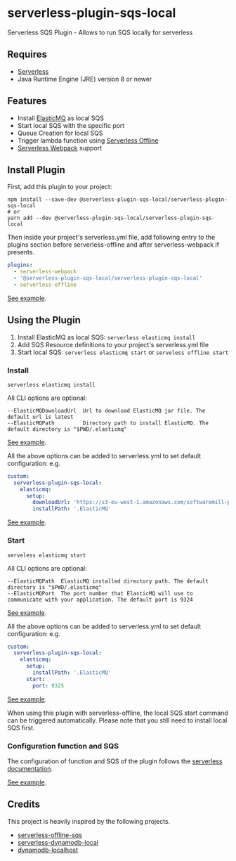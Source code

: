 # serverless-plugin-sqs-local

Serverless SQS Plugin - Allows to run SQS locally for serverless

## Requires

- [Serverless](https://serverless.com)
- Java Runtime Engine (JRE) version 8 or newer

## Features

- Install [ElasticMQ](https://github.com/softwaremill/elasticmq) as local SQS
- Start local SQS with the specific port
- Queue Creation for local SQS
- Trigger lambda function using [Serverless Offline](https://github.com/dherault/serverless-offline)
- [Serverless Webpack](https://github.com/serverless-heaven/serverless-webpack/) support

## Install Plugin

First, add this plugin to your project:

```
npm install --save-dev @serverless-plugin-sqs-local/serverless-plugin-sqs-local
# or
yarn add --dev @serverless-plugin-sqs-local/serverless-plugin-sqs-local
```

Then inside your project's serverless.yml file, add following entry to the plugins section before serverless-offline and after serverless-webpack if presents.

```yaml
plugins:
  - serverless-webpack
  - '@serverless-plugin-sqs-local/serverless-plugin-sqs-local'
  - serverless-offline
```

[See example](https://github.com/kobanyan/serverless-plugin-sqs-local/tree/main/examples/webpack).

## Using the Plugin

1. Install ElasticMQ as local SQS: `serverless elasticmq install`
1. Add SQS Resource definitions to your project's serverless.yml file
1. Start local SQS: `serverless elasticmq start` or `serveless offline start`

### Install

```
serverless elasticmq install
```

All CLI options are optional:

```
--ElasticMQDownloadUrl  Url to download ElasticMQ jar file. The default url is latest
--ElasticMQPath         Directory path to install ElasticMQ. The default directory is "$PWD/.elasticmq"
```

[See example](https://github.com/kobanyan/serverless-plugin-sqs-local/tree/main/examples/options/package.json).

All the above options can be added to serverless.yml to set default configuration: e.g.

```yaml
custom:
  serverless-plugin-sqs-local:
    elasticmq:
      setup:
        downloadUrl: 'https://s3-eu-west-1.amazonaws.com/softwaremill-public/elasticmq-server-0.13.8.jar'
        installPath: '.ElasticMQ'
```

[See example](https://github.com/kobanyan/serverless-plugin-sqs-local/tree/main/examples/config/serverless.yml).

### Start

```
serveless elasticmq start
```

All CLI options are optional:

```
--ElasticMQPath  ElasticMQ installed directory path. The default directory is "$PWD/.elasticmq"
--ElasticMQPort  The port number that ElasticMQ will use to communicate with your application. The default port is 9324
```

[See example](https://github.com/kobanyan/serverless-plugin-sqs-local/tree/main/examples/options/package.json).

All the above options can be added to serverless.yml to set default configuration: e.g.

```yaml
custom:
  serverless-plugin-sqs-local:
    elasticmq:
      setup:
        installPath: '.ElasticMQ'
      start:
        port: 9325
```

[See example](https://github.com/kobanyan/serverless-plugin-sqs-local/tree/main/examples/config/serverless.yml).

When using this plugin with serverless-offline, the local SQS start command can be triggered automatically.
Please note that you still need to install local SQS first.

### Configuration function and SQS

The configuration of function and SQS of the plugin follows the [serverless documentation](https://serverless.com/framework/docs/providers/aws/events/sqs/).

[See example](https://github.com/kobanyan/serverless-plugin-sqs-local/tree/main/examples/example/serverless.yml).

## Credits

This project is heavily inspired by the following projects.

- [serverless-offline-sqs](https://github.com/CoorpAcademy/serverless-plugins/tree/master/packages/serverless-offline-sqs)
- [serverless-dynamodb-local](https://github.com/99xt/serverless-dynamodb-local)
- [dynamodb-localhost](https://github.com/99xt/dynamodb-localhost)
